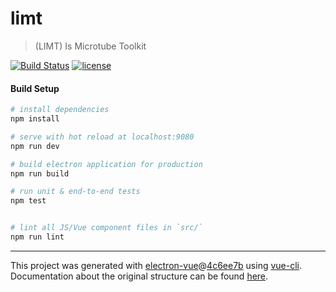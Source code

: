 # limt

> (LIMT) Is Microtube Toolkit

[![Build Status](https://travis-ci.org/ZexuanTHU/limt.svg?branch=master)](https://travis-ci.org/ZexuanTHU/limt) [![license](https://img.shields.io/github/license/mashape/apistatus.svg)](https://github.com/ZexuanTHU/limt/blob/master/LICENSE)

#### Build Setup

``` bash
# install dependencies
npm install

# serve with hot reload at localhost:9080
npm run dev

# build electron application for production
npm run build

# run unit & end-to-end tests
npm test


# lint all JS/Vue component files in `src/`
npm run lint

```

---

This project was generated with [electron-vue](https://github.com/SimulatedGREG/electron-vue)@[4c6ee7b](https://github.com/SimulatedGREG/electron-vue/tree/4c6ee7bf4f9b4aa647a22ec1c1ca29c2e59c3645) using [vue-cli](https://github.com/vuejs/vue-cli). Documentation about the original structure can be found [here](https://simulatedgreg.gitbooks.io/electron-vue/content/index.html).
